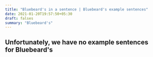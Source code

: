 ```yaml
---
title: "Bluebeard's in a sentence | Bluebeard's example sentences"
date: 2021-01-20T19:57:50+05:30
draft: falses
summary: "Bluebeard's"
---
```

## Unfortunately, we have no example sentences for Bluebeard's                 
